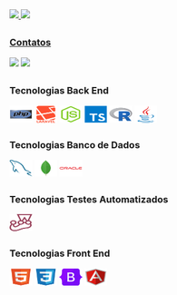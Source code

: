 <div>
  <a href="https://github.com/williamsimionatto">
  <img height="180em" src="https://github-readme-stats.vercel.app/api?username=williamsimionatto&show_icons=true&theme=tokyonight&include_all_commits=true&count_private=true&bg_color=30,c31432,240b36&title_color=fff&text_color=fff"/>

  <img height="180em" src="https://github-readme-stats.vercel.app/api/top-langs/?username=williamsimionatto&layout=compact&langs_count=10&theme=tokyonight&bg_color=30,c31432,240b36&title_color=fff&text_color=fff&count_private=true"/>
</div>
   
  ##
 <!-- Contatos -->
<h3> Contatos</h3>
 <div>   
   <a href="https://www.linkedin.com/in/william-simionatto-nepomuceno-48668a155/" target="_blank">
    <img src="https://img.shields.io/badge/-LinkedIn-%230077B5?style=for-the-badge&logo=linkedin&logoColor=white" target="_blank"></a>           
   
   <a href = "mailto:william.sn0226@gmail.com">
     <img src="https://img.shields.io/badge/-Gmail-%23333?style=for-the-badge&logo=gmail&logoColor=white" target="_blank"></a>
  <br>
 </div>
  
   ##
<!-- Tecnologias -->  
<div style="display: inline_block">

 <h3> Tecnologias Back End</h3>
  <img align="center" alt="PHP" height="30" width="40" src="https://raw.githubusercontent.com/devicons/devicon/master/icons/php/php-original.svg">
  <img align="center" alt="Laravel" height="30" width="40" src="https://raw.githubusercontent.com/devicons/devicon/master/icons/laravel/laravel-plain-wordmark.svg">
  <img align="center" alt="NODEJS" height="30" width="40" src="https://raw.githubusercontent.com/devicons/devicon/master/icons/nodejs/nodejs-original.svg">
  <img align="center" alt="Typescript" height="30" width="40" src="https://raw.githubusercontent.com/devicons/devicon/master/icons/typescript/typescript-original.svg">
  <img align="center" alt="R" height="30" width="40" src="https://raw.githubusercontent.com/devicons/devicon/master/icons/r/r-original.svg">
  <img align="center" alt="Java" height="30" width="40" src="https://raw.githubusercontent.com/devicons/devicon/master/icons/java/java-original.svg">
 
  ##
 
 <h3> Tecnologias Banco de Dados</h3>
  <img align="center" alt="MySQL" height="30" width="40" src="https://raw.githubusercontent.com/devicons/devicon/master/icons/mysql/mysql-original.svg">
  <img align="center" alt="MongoDB" height="30" width="40" src="https://raw.githubusercontent.com/devicons/devicon/master/icons/mongodb/mongodb-original.svg">
 <img align="center" alt="Oracle" height="30" width="40" src="https://raw.githubusercontent.com/devicons/devicon/master/icons/oracle/oracle-original.svg">
  
  ##
  
  <h3> Tecnologias Testes Automatizados</h3>
  <img align="center" alt="Jest" height="30" width="40" src="https://raw.githubusercontent.com/devicons/devicon/master/icons/jest/jest-plain.svg">
  
 ##
 
 <h3> Tecnologias Front End</h3>
  <img align="center" alt="HTML" height="30" width="40" src="https://raw.githubusercontent.com/devicons/devicon/master/icons/html5/html5-original.svg">
  <img align="center" alt="CSS" height="30" width="40" src="https://raw.githubusercontent.com/devicons/devicon/master/icons/css3/css3-original.svg">   
  <img align="center" alt="Angular" height="30" width="40" src="https://raw.githubusercontent.com/devicons/devicon/master/icons/bootstrap/bootstrap-original.svg">
  <img align="center" alt="Angular" height="30" width="40" src="https://raw.githubusercontent.com/devicons/devicon/master/icons/angularjs/angularjs-original.svg">

  <!---
  ![Snake animation](https://github.com/williamsimionatto/williamsimionatto/blob/output/github-contribution-grid-snake.svg)
  ---->
 
  ##
 <!-- Contador de visitas -->
 <!--- <h3> Visitantes </h3>  
 <div>
  <img align="center" alt="Csharp" height="30" width="150" src="https://komarev.com/ghpvc/?username=williamsimionatto&color=green" alt="williamsimionatto" /> <br>
 </div>  
  
 --->
